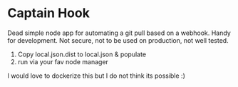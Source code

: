 # Captain Hook

Dead simple node app for automating a git pull based on a webhook. Handy for development.
Not secure, not to be used on production, not well tested.

1. Copy local.json.dist to local.json & populate
2. run via your fav node manager

I would love to dockerize this but I do not think its possible :)
